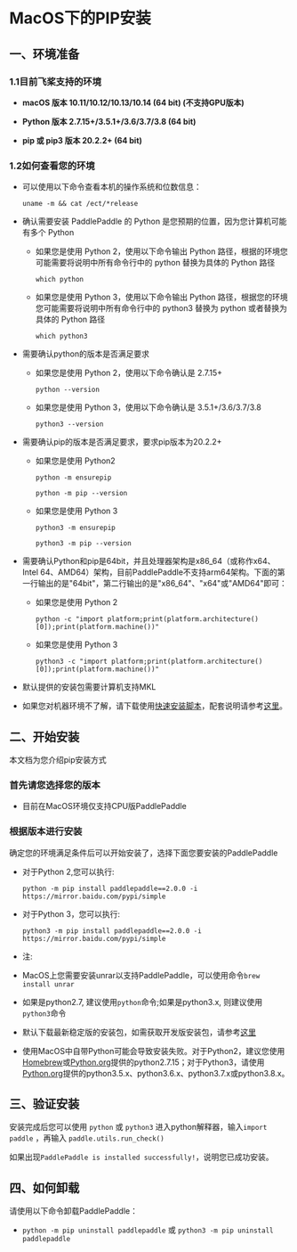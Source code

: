 # MacOS下的PIP安装

## 一、环境准备

### 1.1目前飞桨支持的环境

* **macOS 版本 10.11/10.12/10.13/10.14 (64 bit) (不支持GPU版本)**

* **Python 版本 2.7.15+/3.5.1+/3.6/3.7/3.8 (64 bit)**

* **pip 或 pip3 版本 20.2.2+ (64 bit)**


### 1.2如何查看您的环境

* 可以使用以下命令查看本机的操作系统和位数信息：

  ```
  uname -m && cat /ect/*release
  ```



* 确认需要安装 PaddlePaddle 的 Python 是您预期的位置，因为您计算机可能有多个 Python

  * 如果您是使用 Python 2，使用以下命令输出 Python 路径，根据的环境您可能需要将说明中所有命令行中的 python 替换为具体的 Python 路径

    ```
    which python
    ```

  * 如果您是使用 Python 3，使用以下命令输出 Python 路径，根据您的环境您可能需要将说明中所有命令行中的 python3 替换为 python 或者替换为具体的 Python 路径

    ```
    which python3
    ```



* 需要确认python的版本是否满足要求

  * 如果您是使用 Python 2，使用以下命令确认是 2.7.15+

    ```
    python --version
    ```

  * 如果您是使用 Python 3，使用以下命令确认是 3.5.1+/3.6/3.7/3.8

    ```
    python3 --version
    ```

* 需要确认pip的版本是否满足要求，要求pip版本为20.2.2+

  * 如果您是使用 Python2

    ```
    python -m ensurepip
    ```

    ```
    python -m pip --version
    ```

  * 如果您是使用 Python 3

    ```
    python3 -m ensurepip
    ```

    ```
    python3 -m pip --version
    ```



* 需要确认Python和pip是64bit，并且处理器架构是x86_64（或称作x64、Intel 64、AMD64）架构，目前PaddlePaddle不支持arm64架构。下面的第一行输出的是"64bit"，第二行输出的是"x86_64"、"x64"或"AMD64"即可：

  * 如果您是使用 Python 2

    ```
    python -c "import platform;print(platform.architecture()[0]);print(platform.machine())"
    ```

  * 如果您是使用 Python 3

    ```
    python3 -c "import platform;print(platform.architecture()[0]);print(platform.machine())"
    ```



* 默认提供的安装包需要计算机支持MKL

* 如果您对机器环境不了解，请下载使用[快速安装脚本](https://fast-install.bj.bcebos.com/fast_install.sh)，配套说明请参考[这里](https://github.com/PaddlePaddle/FluidDoc/tree/develop/doc/fluid/install/install_script.md)。



## 二、开始安装

本文档为您介绍pip安装方式

### 首先请您选择您的版本

* 目前在MacOS环境仅支持CPU版PaddlePaddle


### 根据版本进行安装

确定您的环境满足条件后可以开始安装了，选择下面您要安装的PaddlePaddle

* 对于Python 2,您可以执行:

  ```
  python -m pip install paddlepaddle==2.0.0 -i https://mirror.baidu.com/pypi/simple
  ```

* 对于Python 3，您可以执行:

  ```
  python3 -m pip install paddlepaddle==2.0.0 -i https://mirror.baidu.com/pypi/simple
  ```

* 注:
* MacOS上您需要安装unrar以支持PaddlePaddle，可以使用命令`brew install unrar`
* 如果是python2.7, 建议使用`python`命令;如果是python3.x, 则建议使用`python3`命令
* 默认下载最新稳定版的安装包，如需获取开发版安装包，请参考[这里](https://www.paddlepaddle.org.cn/install/quick/zh/1.8.5-windows-pip)
* 使用MacOS中自带Python可能会导致安装失败。对于Python2，建议您使用[Homebrew](https://brew.sh)或[Python.org](https://www.paddlepaddle.org.cn/install/quick/zh/2.0rc-macos-pip)提供的python2.7.15；对于Python3，请使用[Python.org](https://www.python.org/downloads/mac-osx/)提供的python3.5.x、python3.6.x、python3.7.x或python3.8.x。

## **三、验证安装**

安装完成后您可以使用 `python` 或 `python3` 进入python解释器，输入`import paddle` ，再输入
 `paddle.utils.run_check()`

如果出现`PaddlePaddle is installed successfully!`，说明您已成功安装。

## **四、如何卸载**

请使用以下命令卸载PaddlePaddle：

* `python -m pip uninstall paddlepaddle` 或 `python3 -m pip uninstall paddlepaddle`
